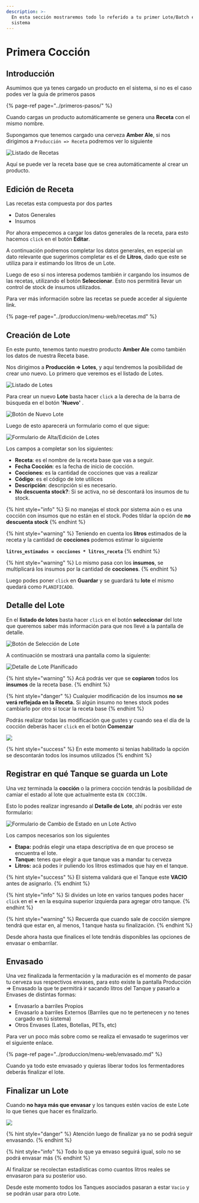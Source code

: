 ```yaml
---
description: >-
  En esta sección mostraremos todo lo referido a tu primer Lote/Batch en el
  sistema
---
```


# Primera Cocción

## Introducción

Asumimos que ya tenes cargado un producto en el sistema, si no es el caso podes ver la guia de primeros pasos

{% page-ref page="../primeros-pasos/" %}

Cuando cargas un producto automáticamente se genera una **Receta** con el mismo nombre.

Supongamos que tenemos cargado una cerveza **Amber Ale**, si nos dirigimos a `Producción => Receta` podremos ver lo siguiente



![Listado de Recetas](../.gitbook/assets/screenshot-guido.beerapp.net-2019.12.22-16_50_25.png)

Aquí se puede ver la receta base que se crea automáticamente al crear un producto.

## Edición de Receta

Las recetas esta compuesta por dos partes

* Datos Generales
* Insumos

Por ahora empecemos a cargar los datos generales de la receta, para esto hacemos `click` en el botón **Editar**.

A continuación podremos completar los datos generales, en especial un dato relevante que sugerimos completar es el de **Litros**, dado que este se utiliza para ir estimando los litros de un Lote.

Luego de eso si nos interesa podemos también ir cargando los insumos de las recetas, utilizando el botón **Seleccionar**. Esto nos permitirá llevar un control de stock de insumos utilizados.

Para ver más información sobre las recetas se puede acceder al siguiente link.

{% page-ref page="../produccion/menu-web/recetas.md" %}

## Creación de Lote

En este punto, tenemos tanto nuestro producto **Amber Ale** como también los datos de nuestra Receta base.

Nos dirigimos a **Producción =&gt; Lotes**, y aquí tendremos la posibilidad de crear uno nuevo. Lo primero que veremos es el listado de Lotes.

![Listado de Lotes](../.gitbook/assets/screenshot-guido.beerapp.com.ar-2019.07.29-15_10_20.png)

Para crear un nuevo **Lote** basta hacer `click` a la derecha de la barra de búsqueda en el botón **'Nuevo'** .

![Bot&#xF3;n de Nuevo Lote](../.gitbook/assets/screenshot-guido.beerapp.com.ar-2019.07.28-15_07_45.png)

Luego de esto aparecerá un formulario como el que sigue:

![Formulario de Alta/Edici&#xF3;n de Lotes](../.gitbook/assets/screenshot-guido.beerapp.com.ar-2019.07.29-15_20_29.png)

Los campos a completar son los siguientes:

* **Receta**: es el nombre de la receta base que vas a seguir.
* **Fecha Cocción**: es la fecha de inicio de cocción.
* **Cocciones**: es la cantidad de cocciones que vas a realizar
* **Código**: es el código de lote utilices
* **Descripción**: descripción si es necesario.
* **No descuenta stock?**: Si se activa, no sé descontará los insumos de tu stock.

{% hint style="info" %}
Si no manejas el stock por sistema aún o es una cocción con insumos que no están en el stock. Podes tildar la opción de **no descuenta stock**
{% endhint %}

{% hint style="warning" %}
Teniendo en cuenta los **litros** estimados de la receta y la cantidad de **cocciones** podemos estimar lo siguiente

**`litros_estimados = cocciones * litros_receta`**
{% endhint %}

{% hint style="warning" %}
Lo mismo pasa con los **insumos**, se multiplicará los insumos por la cantidad de **cocciones**.
{% endhint %}

Luego podes poner `click` en **Guardar** y se guardará tu **lote** el mismo quedará como `PLANIFICADO`.

## Detalle del Lote

En el **listado de lotes** basta hacer `click` en el botón **seleccionar** del lote que queremos saber más información para que nos llevé a la pantalla de detalle.

![Bot&#xF3;n de Selecci&#xF3;n de Lote](../.gitbook/assets/screenshot-guido.beerapp.com.ar-2019.07.28-15_14_56.png)

A continuación se mostrará una pantalla como la siguiente:

![Detalle de Lote Planificado](../.gitbook/assets/screenshot-guido.beerapp.com.ar-2019.07.29-15_35_16.png)

{% hint style="warning" %}
Acá podrás ver que se **copiaron** todos los **insumos** de la receta base.
{% endhint %}

{% hint style="danger" %}
Cualquier modificación de los insumos **no se verá reflejada en la Receta.** Si algún insumo no tenes stock podes cambiarlo por otro si tocar la receta base
{% endhint %}

Podrás realizar todas las modificación que gustes y cuando sea el día de la cocción deberás hacer `click` en el botón **Comenzar**

![](../.gitbook/assets/screenshot-guido.beerapp.com.ar-2019.07.29-15_40_36.png)

{% hint style="success" %}
En este momento si tenias habilitado la opción se descontarán todos los insumos utilizados
{% endhint %}

## Registrar en qué Tanque se guarda un Lote

Una vez terminada la **cocción** o la primera cocción tendrás la posibilidad de camiar el estado al lote que actualmente esta `EN COCCIÓN.`

Esto lo podes realizar ingresando al **Detalle de Lote**, ahí podrás ver este formulario:

![Formulario de Cambio de Estado en un Lote Activo](../.gitbook/assets/screenshot-guido.beerapp.com.ar-2019.07.29-15_48_53.png)

Los campos necesarios son los siguientes

* **Etapa:** podrás elegir una etapa descriptiva de en que proceso se encuentra el lote.
* **Tanque:** tenes que elegir a que tanque vas a mandar tu cerveza
* **Litros:** acá podes ir puliendo los litros estimados que hay en el tanque.

{% hint style="success" %}
El sistema validará que el Tanque este **VACIO** antes de asignarlo.
{% endhint %}

{% hint style="info" %}
Si divides un lote en varios tanques podes hacer `click` en el **+** en la esquina superior izquierda para agregar otro tanque.
{% endhint %}

{% hint style="warning" %}
Recuerda que cuando sale de cocción siempre tendrá que estar en, al menos, 1 tanque hasta su finalización.
{% endhint %}

Desde ahora hasta que finalices el lote tendrás disponibles las opciones de envasar o embarrilar.

## Envasado

Una vez finalizada la fermentación y la maduración es el momento de pasar tu cerveza sus respectivos envases, para esto existe la pantalla Producción =&gt; Envasado la que te permitirá ir sacando litros del Tanque y pasarlo a Envases de distintas formas:

* Envasarlo a barriles Propios
* Envasarlo a barriles Externos \(Barriles que no te pertenecen y no tenes cargado en tú sistema\)
* Otros Envases \(Lates, Botellas, PETs, etc\)

Para ver un poco más sobre como se realiza el envasado te sugerimos ver el siguiente enlace.

{% page-ref page="../produccion/menu-web/envasado.md" %}

Cuando ya todo este envasado y quieras liberar todos los fermentadores deberás finalizar el lote.

## Finalizar un Lote

Cuando **no haya más que envasar** y los tanques estén vacíos de este Lote lo que tienes que hacer es finalizarlo.

![](../.gitbook/assets/screenshot-guido.beerapp.com.ar-2019.07.29-15_59_34.png)

{% hint style="danger" %}
Atención luego de finalizar ya no se podrá seguir envasando.
{% endhint %}

{% hint style="info" %}
Todo lo que ya envaso seguirá igual, solo no se podrá envasar más
{% endhint %}

Al finalizar se recolectan estadísticas como cuantos litros reales se envasaron para su posterior uso.

Desde este momento todos los Tanques asociados pasaran a estar `Vacio` y se podrán usar para otro Lote.





